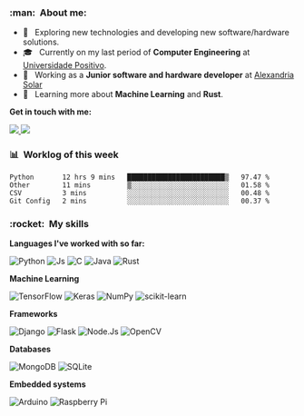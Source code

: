 <h3>:man: &nbsp;About  me:</h3>

- 🤔 &nbsp; Exploring new technologies and developing new software/hardware solutions.
- 🎓 &nbsp; Currently on my last period of **Computer Engineering** at <a href="https://www.up.edu.br/">Universidade Positivo</a>.
- 💼 &nbsp; Working as a **Junior software and hardware developer** at <a href="https://alexandria.solar/">Alexandria Solar</a>
- 🌱 &nbsp; Learning more about **Machine Learning** and **Rust**.


**Get in touch with me:**

<a href="https://www.linkedin.com/in/joaoalceurigonneto/">
  <img src="https://img.shields.io/badge/LinkedIn-0077B5?style=for-the-badge&logo=linkedin&logoColor=white" />
</a>
<a href="https://mail.google.com/mail/u/0/?fs=1&to=joao.alceu.rigon@gmail.com&tf=cm">
<img src="https://img.shields.io/badge/Gmail-D14836?style=for-the-badge&logo=gmail&logoColor=white" />
</a>


<h3>📊 &nbsp;Worklog of this week</h3>

<!--START_SECTION:waka-->
```text
Python       12 hrs 9 mins   ████████████████████████▒   97.47 % 
Other        11 mins         ▒░░░░░░░░░░░░░░░░░░░░░░░░   01.58 % 
CSV          3 mins          ░░░░░░░░░░░░░░░░░░░░░░░░░   00.48 % 
Git Config   2 mins          ░░░░░░░░░░░░░░░░░░░░░░░░░   00.37 % 
```
<!--END_SECTION:waka-->


<h3> :rocket: &nbsp;My skills </h3>

**Languages I've worked with so far:**

![Python](https://img.shields.io/badge/Python-14354C?style=for-the-badge&logo=python&logoColor=white)
![Js](https://img.shields.io/badge/JavaScript-323330?style=for-the-badge&logo=javascript&logoColor=F7DF1E)
![C](https://img.shields.io/badge/C-00599C?style=for-the-badge&logo=c&logoColor=white)
![Java](https://img.shields.io/badge/Java-ED8B00?style=for-the-badge&logo=java&logoColor=whit)
![Rust](https://img.shields.io/badge/Rust-000000?style=for-the-badge&logo=rust&logoColor=white)

**Machine Learning**

![TensorFlow](https://img.shields.io/badge/TensorFlow-%23FF6F00.svg?style=for-the-badge&logo=TensorFlow&logoColor=white)
![Keras](https://img.shields.io/badge/Keras-%23D00000.svg?style=for-the-badge&logo=Keras&logoColor=white)
![NumPy](https://img.shields.io/badge/numpy-%23013243.svg?style=for-the-badge&logo=numpy&logoColor=white)
![scikit-learn](https://img.shields.io/badge/scikit--learn-%23F7931E.svg?style=for-the-badge&logo=scikit-learn&logoColor=white)

**Frameworks**

![Django](https://img.shields.io/badge/Django-092E20?style=for-the-badge&logo=django&logoColor=white)
![Flask](https://img.shields.io/badge/Flask-000000?style=for-the-badge&logo=flask&logoColor=white)
![Node.Js](https://img.shields.io/badge/Node.js-43853D?style=for-the-badge&logo=node.js&logoColor=white)
![OpenCV](https://img.shields.io/badge/opencv-%23white.svg?style=for-the-badge&logo=opencv&logoColor=white)

**Databases**

![MongoDB](https://img.shields.io/badge/MongoDB-4EA94B?style=for-the-badge&logo=mongodb&logoColor=white)
![SQLite](https://img.shields.io/badge/sqlite-%2307405e.svg?style=for-the-badge&logo=sqlite&logoColor=white)


 **Embedded systems**
 
 ![Arduino](https://img.shields.io/badge/-Arduino-00979D?style=for-the-badge&logo=Arduino&logoColor=white)
 ![Raspberry Pi](https://img.shields.io/badge/-RaspberryPi-C51A4A?style=for-the-badge&logo=Raspberry-Pi)

